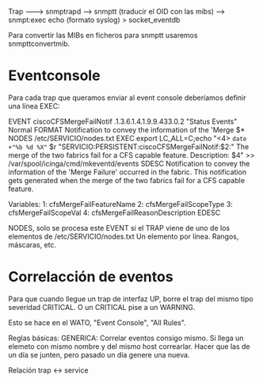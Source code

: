Trap ---> snmptrapd --> snmptt (traducir el OID con las mibs) --> snmpt:exec echo (formato syslog) > socket_eventdb

Para convertir las MIBs en ficheros para snmptt usaremos snmpttconvertmib.

# Eventconsole
Para cada trap que queramos enviar al event console deberíamos definir una línea EXEC:

EVENT ciscoCFSMergeFailNotif .1.3.6.1.4.1.9.9.433.0.2 "Status Events" Normal
FORMAT Notification to convey the information of the 'Merge $*
NODES /etc/SERVICIO/nodes.txt
EXEC export LC_ALL=C;echo "<4> `date +"%b %d %X"` $r "SERVICIO:PERSISTENT:ciscoCFSMergeFailNotif:$2:" The merge of the two fabrics fail for a CFS capable feature. Description: $4" >> /var/spool/icinga/cmd/mkeventd/events
SDESC
Notification to convey the information of the 'Merge
Failure' occurred in the fabric. This notification gets
generated when the merge of the two fabrics fail for a
CFS capable feature.

Variables:
  1: cfsMergeFailFeatureName
  2: cfsMergeFailScopeType
  3: cfsMergeFailScopeVal
  4: cfsMergeFailReasonDescription
EDESC

NODES, solo se procesa este EVENT si el TRAP viene de uno de los elementos de /etc/SERVICIO/nodes.txt
Un elemento por línea. Rangos, máscaras, etc.


# Correlacción de eventos
Para que cuando llegue un trap de interfaz UP, borre el trap del mismo tipo severidad CRITICAL.
O un CRITICAL pise a un WARNING.

Esto se hace en el WATO, "Event Console", "All Rules".

Reglas básicas:
GENERICA: Correlar eventos consigo mismo. Si llega un elemeto con mismo nombre y del mismo host correarlar. Hacer que las de un día se junten, pero pasado un día genere una nueva.


Relación trap <-> service



